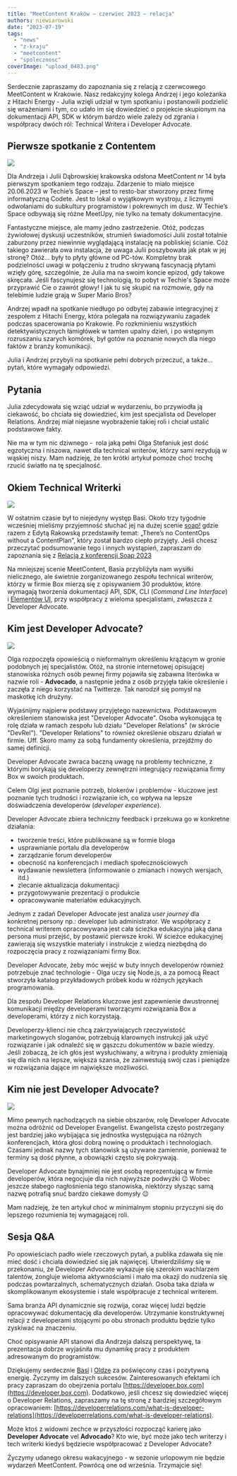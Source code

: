```yaml
---
title: "MeetContent Kraków – czerwiec 2023 – relacja"
authors: niewiarowski
date: "2023-07-19"
tags:
  - "news"
  - "z-kraju"
  - "meetcontent"
  - "spolecznosc"
coverImage: "upload_0483.png"
---
```


Serdecznie zapraszamy do zapoznania się z relacją z czerwcowego MeetContent w
Krakowie. Nasz redakcyjny kolega Andrzej i jego koleżanka z Hitachi Energy -
Julia wzięli udział w tym spotkaniu i postanowili podzielić się wrażeniami i
tym, co udało im się dowiedzieć o projekcie skupionym na dokumentacji API, SDK w
którym bardzo wiele zależy od zgrania i współpracy dwóch ról: Technical Writera
i Developer Advocate.

<!--truncate-->

## Pierwsze spotkanie z Contentem

[![](images/meetContent14_3-1024x768.jpeg)](http://techwriter.pl/wp-content/uploads/2023/07/meetContent14_3.jpeg)

Dla Andrzeja i Julii Dąbrowskiej krakowska odsłona MeetContent nr 14 była
pierwszym spotkaniem tego rodzaju. Zdarzenie to miało miejsce 20.06.2023 w
Techie’s Space – jest to resto-bar stworzony przez firmę informatyczną Codete.
Jest to lokal o wyjątkowym wystroju, z licznymi odwołaniami do subkultury
programistów i pokrewnych im dusz. W Techie’s Space odbywają się różne MeetUpy,
nie tylko na tematy dokumentacyjne.

Fantastyczne miejsce, ale mamy jedno zastrzeżenie. Otóż, podczas żywiołowej
dyskusji uczestników, strumień świadomości Julii został totalnie zaburzony przez
niewinnie wyglądającą instalację na pobliskiej ścianie. Cóż takiego zawierała
owa instalacja, że uwaga Julii poszybowała jak ptak w jej stronę? Otóż... były
to płyty główne od PC-tów. Kompletny brak podzielności uwagi w połączeniu z
trudno skrywaną fascynacją płytami wzięły górę, szczególnie, że Julia ma na
swoim koncie epizod, gdy takowe skręcała. Jeśli fascynujesz się technologią, to
pobyt w Techie's Space może przyprawić Cie o zawrót głowy! I jak tu się skupić
na rozmowie, gdy na telebimie ludzie grają w Super Mario Bros?

Andrzej wpadł na spotkanie niedługo po odbytej zabawie integracyjnej z zespołem
z Hitachi Energy, która polegała na rozwiązywaniu zagadek podczas spacerowania
po Krakowie. Po rozkminieniu wszystkich detektywistycznych łamigłówek w tamten
upalny dzień, i po wstępnym rozruszaniu szarych komórek, był gotów na poznanie
nowych dla niego faktów z branży komunikacji.

Julia i Andrzej przybyli na spotkanie pełni dobrych przeczuć, a także… pytań,
które wymagały odpowiedzi.

## Pytania

Julia zdecydowała się wziąć udział w wydarzeniu, bo przywiodła ją ciekawość, bo
chciała się dowiedzieć, kim jest specjalista od Developer Relations. Andrzej
miał niejasne wyobrażenie takiej roli i chciał ustalić podstawowe fakty.

Nie ma w tym nic dziwnego -  rola jaką pełni Olga Stefaniuk jest dość egzotyczna
i niszowa, nawet dla technical writerów, którzy sami rezydują w wąskiej niszy.
Mam nadzieję, że ten krótki artykuł pomoże choć trochę rzucić światło na tę
specjalność.

## Okiem Technical Writerki

[![](images/meetContent14-2-1024x768.jpeg)](http://techwriter.pl/wp-content/uploads/2023/07/meetContent14-2.jpeg)

W ostatnim czasie był to niejedyny występ Basi. Około trzy tygodnie wcześniej
mieliśmy przyjemność słuchać jej na dużej scenie [soap!](https://soapconf.com/)
gdzie razem z Edytą Rakowską przedstawiły temat: „There’s no ContentOps without
a ContentPlan”, który został bardzo ciepło przyjęty. Jeśli chcesz przeczytać
podsumowanie tego i innych wystąpień, zapraszam do zapoznania się
z [Relacją z konferencji Soap 2023](http://techwriter.pl/relacja-z-tegorocznej-konferencji-soap-2023/)

Na mniejszej scenie MeetContent, Basia przybliżyła nam wysiłki nielicznego, ale
świetnie zorganizowanego zespołu technical writerów, którzy w firmie Box mierzą
się z opisywaniem 30 produktów, które wymagają tworzenia dokumentacji API, SDK,
CLI (_Command Line Interface_) i
[Elementów UI](https://developer.box.com/guides/embed/ui-elements/), przy
współpracy z wieloma specjalistami, zwłaszcza z Developer Advocate.

## Kim jest Developer Advocate?

[![](images/MicrosoftTeams-image-164-768x1024.jpg)](http://techwriter.pl/wp-content/uploads/2023/07/MicrosoftTeams-image-164-scaled.jpg)

Olga rozpoczęła opowieścią o nieformalnym określeniu krążącym w gronie podobnych
jej specjalistów. Otóż, na stronie internetowej opisującej stanowiska różnych
osób pewnej firmy pojawiła się zabawna literówka w nazwie roli - **Advocado**, a
następnie jedna z osób przyjęła takie określenie i zaczęła z niego korzystać na
Twitterze. Tak narodził się pomysł na maskotkę ich drużyny.

Wyjaśnijmy najpierw podstawy przyjętego nazewnictwa. Podstawowym określeniem
stanowiska jest "Developer Advocate". Osoba wykonująca tę rolę działa w ramach
zespołu lub działu "Developer Relations" (w skrócie "DevRel"). "Developer
Relations" to również określenie obszaru działań w firmie. Uff. Skoro mamy za
sobą fundamenty określenia, przejdźmy do samej definicji.

Developer Advocate zwraca baczną uwagę na problemy techniczne, z którymi
borykają się developerzy zewnętrzni integrujący rozwiązania firmy Box w swoich
produktach.

Celem Olgi jest poznanie potrzeb, blokerów i problemów - kluczowe jest poznanie
tych trudności i rozwiązanie ich, co wpływa na lepsze doświadczenia developerów
(_developer experience_).

Developer Advocate zbiera techniczny feedback i przekuwa go w konkretne
działania:

- tworzenie treści, które publikowane są w formie bloga
- usprawnianie portalu dla developerów
- zarządzanie forum developerów
- obecność na konferencjach i mediach społecznościowych
- wydawanie newslettera (informowanie o zmianach i nowych wersjach, itd.)
- zlecanie aktualizacja dokumentacji
- przygotowywanie prezentacji o produkcie
- opracowywanie materiałów edukacyjnych.

Jednym z zadań Developer Advocate jest analiza _user journey_ dla konkretnej
persony np.: developer lub administrator. We współpracy z technical writerem
opracowywana jest cała ścieżka edukacyjna jaką dana persona musi przejść, by
postawić pierwsze kroki. W ścieżce edukacyjnej zawierają się wszystkie materiały
i instrukcje z wiedzą niezbędną do rozpoczęcia pracy z rozwiązaniami firmy Box.

Developer Advocate, żeby móc wejść w buty innych developerów również potrzebuje
znać technologie - Olga uczy się Node.js, a za pomocą React stworzyła katalog
przykładowych próbek kodu w różnych językach programowania.

Dla zespołu Developer Relations kluczowe jest zapewnienie dwustronnej
komunikacji między developerami tworzącymi rozwiązania Box a developerami,
którzy z nich korzystają.

Developerzy-klienci nie chcą zakrzywiających rzeczywistość marketingowych
sloganów, potrzebują klarownych instrukcji jak użyć rozwiązanie i jak odnaleźć
się w gąszczu dokumentów w bazie wiedzy. Jeśli zobaczą, że ich głos jest
wysłuchiwany, a witryna i produkty zmieniają się dla nich na lepsze, większa
szansa, że zainwestują swój czas i pieniądze w rozwiązania dające im największe
możliwości.

## Kim nie jest Developer Advocate?

[![](images/meetContent14-1-1024x768.jpeg)](http://techwriter.pl/wp-content/uploads/2023/07/meetContent14-1.jpeg)

Mimo pewnych nachodzących na siebie obszarów, rolę Developer Advocate można
odróżnić od Developer Evangelist. Ewangelista często postrzegany jest bardziej
jako wybijająca się jednostka występująca na różnych konferencjach, która głosi
dobrą nowinę o produktach i technologiach. Czasami jednak nazwy tych stanowisk
są używane zamiennie, ponieważ te terminy są dość płynne, a obowiązki często się
pokrywają.

Developer Advocate bynajmniej nie jest osobą reprezentującą w firmie
developerów, która negocjuje dla nich najwyższe podwyżki 😉 Wobec jeszcze
słabego nagłośnienia tego stanowiska, niektórzy słysząc samą nazwę potrafią snuć
bardzo ciekawe domysły 😉

Mam nadzieję, że ten artykuł choć w minimalnym stopniu przyczyni się do lepszego
rozumienia tej wymagającej roli.

## Sesja Q&A

Po opowieściach padło wiele rzeczowych pytań, a publika zdawała się nie mieć
dość i chciała dowiedzieć się jak najwięcej. Utwierdziliśmy się w przekonaniu,
że Developer Advocate wykazuje się szerokim wachlarzem talentów, żongluje
wieloma aktywnościami i mało ma okazji do nudzenia się podczas powtarzalnych,
schematycznych działań. Osoba taka działa w skomplikowanym ekosystemie i stale
współpracuje z technical writerem.

Sama branża API dynamicznie się rozwija, coraz więcej ludzi będzie opracowywać
dokumentację dla developerów. Utrzymanie konstruktywnej relacji z developerami
stojącymi po obu stronach produktu będzie tylko zyskiwać na znaczeniu.

Choć opisywanie API stanowi dla Andrzeja dalszą perspektywę, ta prezentacja
dobrze wyjaśniła mu dynamikę pracy z produktem adresowanym do programistów.

Dziękujemy serdecznie [Basi](https://www.linkedin.com/in/barbara-szwarc/) i
[Oldze](https://www.linkedin.com/in/olgastefaniuk/) za poświęcony czas i
pozytywną energię. Życzymy im dalszych sukcesów. Zainteresowanych efektami ich
pracy zapraszam do obejrzenia portalu
[https://developer.box.com](https://developer.box.com). Dodatkowo, jeśli chcesz
się dowiedzieć więcej o Developer Relations, zapraszamy na tę stronę z bardziej
szczegółowym opracowaniem:
[https://developerrelations.com/what-is-developer-relations](https://developerrelations.com/what-is-developer-relations).

Może ktoś z widowni zechce w przyszłości rozpocząć karierę jako **Developer
Advocate** vel **Advocado**? Kto wie, być może jako tech writerzy i tech
writerki kiedyś będziecie współpracować z Developer Advocate?

Życzymy udanego okresu wakacyjnego - w sezonie urlopowym nie będzie wydarzeń
MeetContent. Powrócą one od września. Trzymajcie się!
